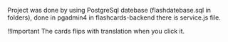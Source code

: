 Project was done by using PostgreSql datebase (flashdatebase.sql in folders), 
done in pgadmin4
in flashcards-backend there is service.js file.

!!Important 
The cards flips with translation when you click it.
